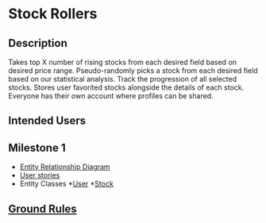 # Stock Rollers

## Description
Takes top X number of rising stocks from each desired field based on desired price range. 
Pseudo-randomly picks a stock from each desired field based on our statistical analysis.
Track the progression of all selected stocks.
Stores user favorited stocks alongside the details of each stock.
Everyone has their own account where profiles can be shared. 

## Intended Users

## Milestone 1
* [Entity Relationship Diagram](docs/erd.md)
* [User stories](docs/user-stories.md)
* Entity Classes
    *[User](https://github.com/stock-rollers/stockrollers-service/blob/master/src/main/java/edu/cnm/deepdive/stockrollersservice/model/User.java)
    *[Stock](https://github.com/stock-rollers/stockrollers-service/blob/master/src/main/java/edu/cnm/deepdive/stockrollersservice/model/Stock.java)
    
    
## [Ground Rules](docs/ground-rules.md)